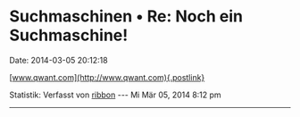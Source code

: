 Suchmaschinen • Re: Noch ein Suchmaschine!
==========================================

Date: 2014-03-05 20:12:18

[www.qwant.com](http://www.qwant.com){.postlink}

Statistik: Verfasst von
[ribbon](http://forum.yacy-websuche.de/memberlist.php?mode=viewprofile&u=193)
--- Mi Mär 05, 2014 8:12 pm

------------------------------------------------------------------------
